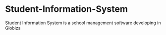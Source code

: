 # Student-Information-System
Student Information System is a school management software developing in Globizs

